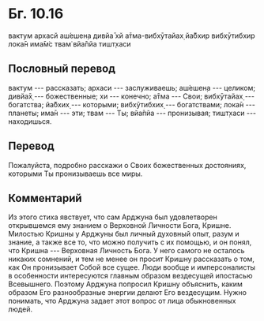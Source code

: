 # Бг. 10.16
вактум архасй аш́ешен̣а
дивйа̄ хй а̄тма-вибхӯтайах̣
йа̄бхир вибхӯтибхир лока̄н
има̄м̇с твам̇ вйа̄пйа тишт̣хаси
## Пословный перевод

вактум --- рассказать; архаси --- заслуживаешь; аш́ешен̣а --- целиком;
дивйа̄х̣ --- божественные; хи --- конечно; а̄тма --- Свои; вибхӯтайах̣ ---
богатства; йа̄бхих̣ --- которыми; вибхӯтибхих̣ --- богатствами; лока̄н ---
планеты; има̄н --- эти; твам --- Ты; вйа̄пйа --- пронизывая; тишт̣хаси ---
находишься.

## Перевод

Пожалуйста, подробно расскажи о Своих божественных достояниях, которыми
Ты пронизываешь все миры.

## Комментарий

Из этого стиха явствует, что сам Арджуна был удовлетворен открывшемся
ему знанием о Верховной Личности Бога, Кришне. Милостью Кришны у Арджуны
был личный духовный опыт, разум и знание, а также все то, что можно
получить с их помощью, и он понял, что Кришна --- Верховная Личность
Бога. У него самого не осталось никаких сомнений, и тем не менее он
просит Кришну рассказать о том, как Он пронизывает Собой все сущее. Люди
вообще и имперсоналисты в особенности интересуются главным образом
вездесущей ипостасью Всевышнего. Поэтому Арджуна попросил Кришну
объяснить, каким образом Его разнообразные энергии делают Его
вездесущим. Нужно понимать, что Арджуна задает этот вопрос от лица
обыкновенных людей.
